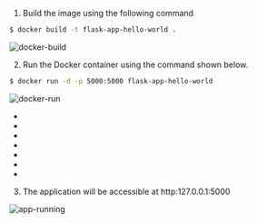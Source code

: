 1) Build the image using the following command

```bash
$ docker build -t flask-app-hello-world . 
```
![docker-build](https://user-images.githubusercontent.com/59412013/195299902-48af43aa-4f82-4980-afc0-9202184c71af.png)




2) Run the Docker container using the command shown below.

```bash
$ docker run -d -p 5000:5000 flask-app-hello-world
```
![docker-run](https://user-images.githubusercontent.com/59412013/195299956-27ddfadf-cf6f-4124-ab31-d798ca972a93.png)

-
-
-
-
-
-
-





3) The application will be accessible at http:127.0.0.1:5000 


![app-running](https://user-images.githubusercontent.com/59412013/195300009-d1728edd-3144-48c7-a62c-8d9e748da8ff.png)
